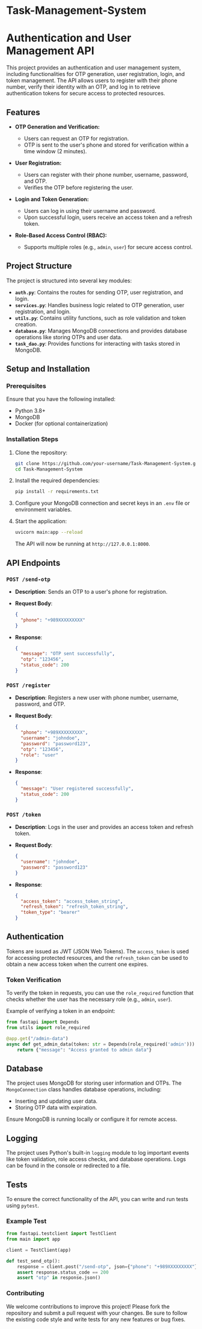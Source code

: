 # Task-Management-System
# Authentication and User Management API

This project provides an authentication and user management system, including functionalities for OTP generation, user registration, login, and token management. The API allows users to register with their phone number, verify their identity with an OTP, and log in to retrieve authentication tokens for secure access to protected resources.

## Features

- **OTP Generation and Verification:** 
  - Users can request an OTP for registration.
  - OTP is sent to the user's phone and stored for verification within a time window (2 minutes).
  
- **User Registration:**
  - Users can register with their phone number, username, password, and OTP.
  - Verifies the OTP before registering the user.

- **Login and Token Generation:**
  - Users can log in using their username and password.
  - Upon successful login, users receive an access token and a refresh token.

- **Role-Based Access Control (RBAC):**
  - Supports multiple roles (e.g., `admin`, `user`) for secure access control.

## Project Structure

The project is structured into several key modules:

- **`auth.py`**: Contains the routes for sending OTP, user registration, and login.
- **`services.py`**: Handles business logic related to OTP generation, user registration, and login.
- **`utils.py`**: Contains utility functions, such as role validation and token creation.
- **`database.py`**: Manages MongoDB connections and provides database operations like storing OTPs and user data.
- **`task_dao.py`**: Provides functions for interacting with tasks stored in MongoDB.

## Setup and Installation

### Prerequisites

Ensure that you have the following installed:

- Python 3.8+
- MongoDB
- Docker (for optional containerization)

### Installation Steps

1. Clone the repository:

    ```bash
    git clone https://github.com/your-username/Task-Management-System.git
    cd Task-Management-System
    ```

2. Install the required dependencies:

    ```bash
    pip install -r requirements.txt
    ```

3. Configure your MongoDB connection and secret keys in an `.env` file or environment variables.

4. Start the application:

    ```bash
    uvicorn main:app --reload
    ```

    The API will now be running at `http://127.0.0.1:8000`.

## API Endpoints

### `POST /send-otp`

- **Description**: Sends an OTP to a user's phone for registration.
- **Request Body**: 

    ```json
    {
      "phone": "+989XXXXXXXXX"
    }
    ```

- **Response**:

    ```json
    {
      "message": "OTP sent successfully",
      "otp": "123456",
      "status_code": 200
    }
    ```

### `POST /register`

- **Description**: Registers a new user with phone number, username, password, and OTP.
- **Request Body**:

    ```json
    {
      "phone": "+989XXXXXXXXX",
      "username": "johndoe",
      "password": "password123",
      "otp": "123456",
      "role": "user"
    }
    ```

- **Response**:

    ```json
    {
      "message": "User registered successfully",
      "status_code": 200
    }
    ```

### `POST /token`

- **Description**: Logs in the user and provides an access token and refresh token.
- **Request Body**:

    ```json
    {
      "username": "johndoe",
      "password": "password123"
    }
    ```

- **Response**:

    ```json
    {
      "access_token": "access_token_string",
      "refresh_token": "refresh_token_string",
      "token_type": "bearer"
    }
    ```

## Authentication

Tokens are issued as JWT (JSON Web Tokens). The `access_token` is used for accessing protected resources, and the `refresh_token` can be used to obtain a new access token when the current one expires.

### Token Verification

To verify the token in requests, you can use the `role_required` function that checks whether the user has the necessary role (e.g., `admin`, `user`).

Example of verifying a token in an endpoint:

```python
from fastapi import Depends
from utils import role_required

@app.get("/admin-data")
async def get_admin_data(token: str = Depends(role_required('admin'))):
    return {"message": "Access granted to admin data"}
```
## Database

The project uses MongoDB for storing user information and OTPs. The `MongoConnection` class handles database operations, including:

- Inserting and updating user data.
- Storing OTP data with expiration.

Ensure MongoDB is running locally or configure it for remote access.

## Logging

The project uses Python's built-in `logging` module to log important events like token validation, role access checks, and database operations. Logs can be found in the console or redirected to a file.

## Tests

To ensure the correct functionality of the API, you can write and run tests using `pytest`.

### Example Test

```python
from fastapi.testclient import TestClient
from main import app

client = TestClient(app)

def test_send_otp():
    response = client.post("/send-otp", json={"phone": "+989XXXXXXXXX"})
    assert response.status_code == 200
    assert "otp" in response.json()
```

### Contributing
We welcome contributions to improve this project! Please fork the repository and submit a pull request with your changes. Be sure to follow the existing code style and write tests for any new features or bug fixes.


